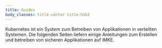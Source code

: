 ```yaml
---
title: Guides
body_classes: title-center title-h1h2
---
```


Kubernetes ist ein System zum Betreiben von Applikationen in verteilten Systemen.
Die folgenden Seiten liefern einige Anleitungen zum Erstellen und betreiben von
sicheren Applikationen auf iMKE.